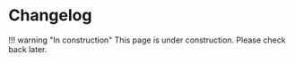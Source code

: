 # Changelog

!!! warning "In construction"
    This page is under construction. Please check back later.
